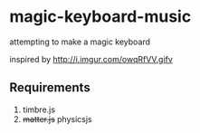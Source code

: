 # magic-keyboard-music
attempting to make a magic keyboard

inspired by http://i.imgur.com/owqRfVV.gifv

## Requirements
1. timbre.js
2. ~~matter.js~~ physicsjs

